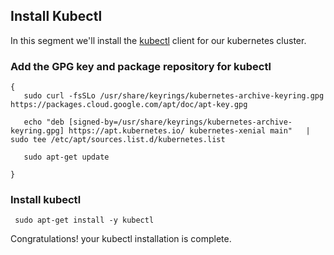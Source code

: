   
## Install Kubectl 
In this segment we'll install the [kubectl](#) client for our kubernetes cluster.  


### Add the GPG key and package repository for kubectl
```
{
   sudo curl -fsSLo /usr/share/keyrings/kubernetes-archive-keyring.gpg https://packages.cloud.google.com/apt/doc/apt-key.gpg

   echo "deb [signed-by=/usr/share/keyrings/kubernetes-archive-keyring.gpg] https://apt.kubernetes.io/ kubernetes-xenial main"   |  sudo tee /etc/apt/sources.list.d/kubernetes.list

   sudo apt-get update

}
```

### Install kubectl
```
 sudo apt-get install -y kubectl
```


Congratulations! your kubectl installation is complete.

